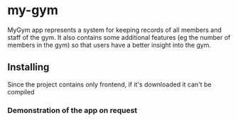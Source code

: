 # my-gym
MyGym app represents a system for keeping records of all members and staff of the gym.
It also contains some additional features (eg the number of members in the gym) so that users have a better insight into the gym. 

## Installing
Since the project contains only frontend, if it's downloaded it can't be compiled

### Demonstration of the app on request
